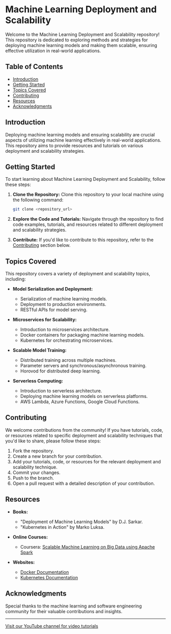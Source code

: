 # Machine Learning Deployment and Scalability

Welcome to the Machine Learning Deployment and Scalability repository! This repository is dedicated to exploring methods and strategies for deploying machine learning models and making them scalable, ensuring effective utilization in real-world applications.

## Table of Contents

- [Introduction](#introduction)
- [Getting Started](#getting-started)
- [Topics Covered](#topics-covered)
- [Contributing](#contributing)
- [Resources](#resources)
- [Acknowledgments](#acknowledgments)

## Introduction

Deploying machine learning models and ensuring scalability are crucial aspects of utilizing machine learning effectively in real-world applications. This repository aims to provide resources and tutorials on various deployment and scalability strategies.

## Getting Started

To start learning about Machine Learning Deployment and Scalability, follow these steps:

1. **Clone the Repository:** Clone this repository to your local machine using the following command:
   ```bash
   git clone <repository_url>
   ```

2. **Explore the Code and Tutorials:** Navigate through the repository to find code examples, tutorials, and resources related to different deployment and scalability strategies.

3. **Contribute:** If you'd like to contribute to this repository, refer to the [Contributing](#contributing) section below.

## Topics Covered

This repository covers a variety of deployment and scalability topics, including:

- **Model Serialization and Deployment:**
  - Serialization of machine learning models.
  - Deployment to production environments.
  - RESTful APIs for model serving.

- **Microservices for Scalability:**
  - Introduction to microservices architecture.
  - Docker containers for packaging machine learning models.
  - Kubernetes for orchestrating microservices.

- **Scalable Model Training:**
  - Distributed training across multiple machines.
  - Parameter servers and synchronous/asynchronous training.
  - Horovod for distributed deep learning.

- **Serverless Computing:**
  - Introduction to serverless architecture.
  - Deploying machine learning models on serverless platforms.
  - AWS Lambda, Azure Functions, Google Cloud Functions.

## Contributing

We welcome contributions from the community! If you have tutorials, code, or resources related to specific deployment and scalability techniques that you'd like to share, please follow these steps:

1. Fork the repository.
2. Create a new branch for your contribution.
3. Add your tutorials, code, or resources for the relevant deployment and scalability technique.
4. Commit your changes.
5. Push to the branch.
6. Open a pull request with a detailed description of your contribution.

## Resources

- **Books:**
  - "Deployment of Machine Learning Models" by D.J. Sarkar.
  - "Kubernetes in Action" by Marko Luksa.

- **Online Courses:**
  - Coursera: [Scalable Machine Learning on Big Data using Apache Spark](https://www.coursera.org/learn/machine-learning-big-data-apache-spark)

- **Websites:**
  - [Docker Documentation](https://docs.docker.com/)
  - [Kubernetes Documentation](https://kubernetes.io/)

## Acknowledgments

Special thanks to the machine learning and software engineering community for their valuable contributions and insights.

---

[Visit our YouTube channel for video tutorials](<YouTube_Channel_Link>)